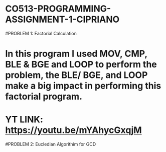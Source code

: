 # CO513-PROGRAMMING-ASSIGNMENT-1-CIPRIANO

#PROBLEM 1: Factorial Calculation

 # In this program I used MOV, CMP, BLE & BGE and LOOP to perform the problem, the BLE/ BGE, and LOOP make a big impact in performing this factorial program.
 # YT LINK: https://youtu.be/mYAhycGxqjM

#PROBLEM 2: Eucledian Algorithim for GCD
